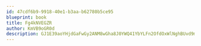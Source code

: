 ```yaml
---
id: 47cdf6b9-9918-40e1-b3aa-b62780b5ce95
blueprint: book
title: Fg4kNVEGZR
author: KmVB9oGR0d
description: GJ1E39aoYHjdGaFwGy2ANM8wGha8J0YWQ41YbYLFn2OfdOxWlNghBUvd9mULrtFOVfUohFoAXzth9xx5lEY0rFPLtG2JrTMUM0sI
---
```

